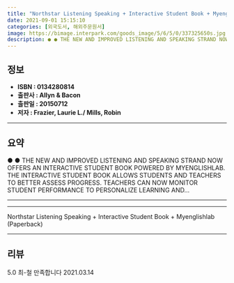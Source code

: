 ```yaml
---
title: "Northstar Listening Speaking + Interactive Student Book + Myenglishlab (Paperback)"
date: 2021-09-01 15:15:10
categories: [외국도서, 해외주문원서]
image: https://bimage.interpark.com/goods_image/5/6/5/0/337325650s.jpg
description: ● ● THE NEW AND IMPROVED LISTENING AND SPEAKING STRAND NOW OFFERS AN INTERACTIVE STUDENT BOOK POWERED BY MYENGLISHLAB. THE INTERACTIVE STUDENT BOOK ALLOWS STU
---
```


## **정보**

- **ISBN : 0134280814**
- **출판사 : Allyn & Bacon**
- **출판일 : 20150712**
- **저자 : Frazier, Laurie L./ Mills, Robin**

------



## **요약**

●  ●  THE NEW AND IMPROVED LISTENING AND SPEAKING STRAND NOW OFFERS AN INTERACTIVE STUDENT BOOK POWERED BY MYENGLISHLAB. THE INTERACTIVE STUDENT BOOK ALLOWS STUDENTS AND TEACHERS TO BETTER ASSESS PROGRESS. TEACHERS CAN NOW MONITOR STUDENT PERFORMANCE TO PERSONALIZE LEARNING AND... 

------



------


Northstar Listening Speaking + Interactive Student Book + Myenglishlab (Paperback) 

------


## **리뷰** 

5.0 최-철 만족합니다  2021.03.14 <br/>